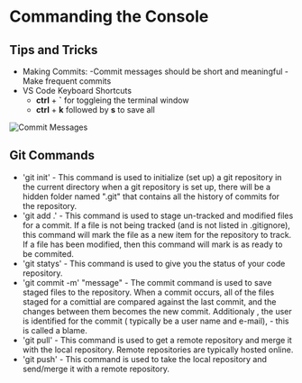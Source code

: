 # Commanding the Console 

## Tips and Tricks

- Making Commits:
    -Commit messages should be short and meaningful
    -Make frequent commits
- VS Code Keyboard Shortcuts
    - **ctrl** + **`** for toggleing the terminal window
    - **ctrl** + **k** followed by **s** to save all

![Commit Messages](https://imgs.xkcd.com/comics/git_commit.png)

## Git Commands

- 'git init' - This command is used to initialize (set up) a git repository in the current directory when a git repository is set up, there will be a hidden folder named ".git" that contains all the history of commits for the repository.
- 'git add .' - This command is used to stage un-tracked and modified files for a commit. If a file is not being tracked (and is not listed in .gitignore), this command will mark the file as a new item for the repository to track. If a file has been modified, then this command will mark is as  ready to be commited. 
- 'git statys' - This command is used to give you the status of your code repository.
- 'git commit -m' "message" - The commit command is used to save staged files to the repository. When a commit occurs, all of the files staged for a comittial are compared against the last commit, and the changes between them becomes the new commit. Additionaly , the user is identified for the commit ( typically be a user name and e-mail), - this is called a blame.
- 'git pull' - This command is used to get a remote repository and merge it with the local repository. Remote repositories are typically hosted online.
- 'git push' - This command is used to take the local repository and send/merge it with a remote repository.
